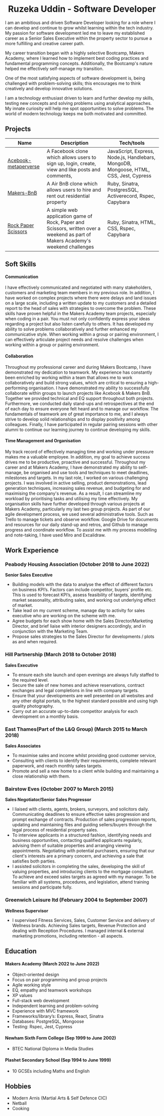 <h1 align="center"> Ruzeka Uddin - Software Developer </h1>

I am an ambitious and driven Software Developer looking for a role where I can develop and continue to grow whilst learning within the tech industry. My passion for software development led me to leave my established career as a Senior Sales Executive within the property sector to pursue a more fulfilling and creative career path.

My career transition began with a highly selective Bootcamp, Makers Academy, where I learned how to implement best coding practices and fundamental programming concepts. Additionally, the Bootcamp's nature helped me effectively self-manage my transition.

One of the most satisfying aspects of software development is, being challenged with problem-solving skills; this encourages me to think creatively and develop innovative solutions.

I am a technology enthusiast driven to learn and further develop my skills, testing new concepts and solving problems using analytical approaches. My innate curiosity will help me spot opportunities to solve problems. The world of modern technology keeps me both motivated and committed. 


## Projects

| Name                         | Description       | Tech/tools        |
| ---------------------------- | ----------------- | ----------------- |
| [Acebook-metaperverse](https://github.com/R552-beep/acebook-metaperverse.git)| A Facebook clone which allows users to sign up, login, create, view and like posts and comments, |JavaScript, Express, Node.js, Handlebars, MongoDB, Mongoose, HTML, CSS, Jest, Cypress |
| [Makers-BnB](https://github.com/R552-beep/Makers-BnB.git) | A Air BnB clone which allows users to hire and rent out residential property | Ruby, Sinatra, PostgresSQL, Activerecord, Rspec, Capybara |
| [Rock Paper Scissors](https://github.com/R552-beep/rps-challenge.git)|A simple web application game of Rock, Paper and Scissors, written over a weekend as part of Makers Academy's weekend challenges|Ruby, Sinatra, HTML, CSS, Rspec, Capybara|

## Soft Skills

#### Communication 
I have effectively communicated and negotiated with many stakeholders, customers and marketing team members in my previous role. In addition, I have worked on complex projects where there were delays and land issues on a large scale, including a written update to my customers and a detailed report to the head of sales with strategies to overcome the problem. These skills have proven helpful in the Makers Academy team projects, especially when coding in a pair. You must not only confidently express your ideas regarding a project but also listen carefully to others. It has developed my ability to solve problems collaboratively and further enhanced my communicative style. When working within a group or pairing environment, I can effectively articulate project needs and resolve challenges when working within a group or pairing environment.

#### Collaboration
Throughout my professional career and during Makers Bootcamp, I have demonstrated my dedication to teamwork. My experience has constantly been enriched by working within a team that allows me to work collaboratively and build strong values, which are critical to ensuring a high-performing organisation. I have demonstrated my ability to successfully collaborate within groups to launch projects like Acebook & Makers BnB. Together we provided technical and EQ support throughout both projects. Furthermore, we conducted daily stand-ups and retrospectives at the end of each day to ensure everyone felt heard and to manage our workflow. The fundamentals of teamwork are of great importance to me, and I always strive to develop solid relationships and to display positivity among colleagues. Finally, I have participated in regular pairing sessions with other alumni to continue our learning journey to continue developing my skills.


#### Time Management and Organisation 
My track record of effectively managing time and working under pressure makes me a valuable employee. In addition, my goal to achieve success drives me to be productive, proactive and successful. Throughout my career and at Makers Academy, I have demonstrated my ability to self-manage, be organised and use tools and techniques to meet deadlines, milestones and targets. In my last role, I worked on various challenging projects. I was involved in active selling, product demonstrations, lead generation techniques, increasing sales revenue, and budgeting for and maximising the company's revenue. As a result, I can streamline my workload by prioritising tasks and utilising my time effectively. My organisation skills have further developed through various projects at Makers Academy, particularly my last two group projects.  As part of our agile development process, we used several administrative tools. Such as Trello to manage tickets and observe workflow. Google Drive for documents and resources for our daily stand-up and retros, and Github to manage progress and coordinate workflow. To assist me with my process modelling and note-taking, I have used Miro and Excalidraw.  


## Work Experience

<h3>Peabody Housing Association (October 2018 to June 2022)</h3>  

**Senior Sales Executive**
- Building models with the data to analyse the effect of different factors on business KPI’s. Factors can include competitor, buyers’ profile etc. This is used to forecast KPI’s, assess feasibility of targets, identifying market seasonality, attributing sales, and working out underlying effect of market.
- Take lead on my current scheme, manage day to activity for sales executive who are working on the scheme with me.
- Agree budgets for each show home with the Sales Director/Marketing Director, and brief liaise with interior designers accordingly, and in conjunction with the Marketing Team.
- Propose sales strategies to the Sales Director for developments / plots as and when required.

<h3>Hill Partnership (March 2018 to October 2018)</h3>

**Sales Executive** 
- To ensure each site launch and open evenings are always fully staffed to the required level.
- Secure the sale of new homes and achieve reservations, contract exchanges and legal completions in line with company targets.
- Ensure that your developments are well presented on all websites and any other digital portals, to the highest standard possible and using high quality photography.
- Carry out an accurate up-to-date competitor analysis for each development on a monthly basis.

<h3>East Thames(Part of the L&Q Group) (March 2015 to March 2018)</h3>

**Sales Associates**
- To maximise sales and income whilst providing good customer service, 
- Consulting with clients to identify their requirements, complete relevant paperwork, and reach monthly sales targets.
- Promote and sell a new home to a client while building and maintaining a close relationship with them.

<h3>Bairstow Eves (October 2007 to March 2015)</h3>

**Sales Negotiator/Senior Sales Progressor**
- I liaised with clients, agents, brokers, surveyors, and solicitors daily. Communicating deadlines to ensure effective sales progression and prompt exchange of contracts. Production of sales progression reports, updating and maintaining files and guiding sellers/buyers through the legal process of residential property sales.
- To interview applicants in a structured fashion, identifying needs and business opportunities, contacting qualified applicants regularly, advising them of suitable properties and arranging viewing appointments. Negotiating with potential purchasers, ensuring that our client's interests are a primary concern, and achieving a sale that satisfies both parties.
- I assisted solicitors in completing the sales, developing the skill of valuing properties, and introducing clients to the mortgage consultant. To achieve and exceed sales targets as agreed with my manager. To be familiar with all systems, procedures, and legislation, attend training sessions and participate fully.


<h3>Greenwich Leisure ltd (February 2004 to September 2007)</h3>

**Wellness Supervisor**
- I supervised Fitness Services, Sales, Customer Service and delivery of Wellness brands.
Achieving Sales targets, Revenue Protection and dealing with Reception Procedures.
I managed internal & external marketing promotions, including retention - all aspects.



## Education

#### Makers Academy (March 2022 to June 2022)
- Object-oriented design
- Focus on pair programming and group projects
- Agile working style 
- EQ, empathy and teamwork workshops
- XP values
- Full-stack web development
- Independent learning and problem-solving
- Experience with MVC framework
- Frameworks/library’s: Express, React, Sinatra
- Databases: PostgreSQL, Mongoose
- Testing: Rspec, Jest, Cypress

#### Newham Sixth Form College (Sep 1999 to June 2002)

- BTEC National Diploma in Media Studies

#### Plashet Secondary School (Sep 1994 to June 1999)

- 10 GCSEs including Maths and English

## Hobbies
- Modern Arnis (Martial Arts & Self Defence CIC)
- Netball
- Cooking

